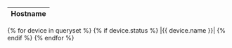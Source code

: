 |Hostname|
|:--|
{% for device in queryset %}
{% if device.status %}
|{{ device.name }}|
{% endif %}
{% endfor %}
